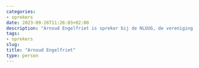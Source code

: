 ```yaml
---
categories:
- sprekers
date: 2023-09-26T11:26:03+02:00
description: "Arnoud Engelfriet is spreker bij de NLUUG, de vereniging voor open systemen en open standaarden. Lees meer over deze spreker."
tags:
- sprekers
slug:
title: "Arnoud Engelfriet"
type: person
---
```


